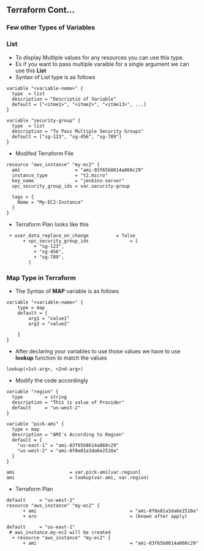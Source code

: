 ## Terraform Cont...

### Few other Types of Variables
### List
- To display Multiple values for any resources you can use this type.
- Ex if you want to pass multiple varaible for a single argument we can use this **List**
- Syntax of List type is as follows
```
variable "<variable-name>" {
  type  = list
  description = "Descriptio of Variable"
  default = ["<itme1>", "<itme2>", "<itme13>", ...]
}

variable "security-group" {
  type  = list
  description = "To Pass Multiple Security Groups"
  default = ["sg-123", "sg-456", "sg-789"]
}
```
- Modifed Terraform File
```
resource "aws_instance" "my-ec2" {
  ami                    = "ami-03f65b8614a860c29"
  instance_type          = "t2.micro"
  key_name               = "jenkins-server"
  vpc_security_group_ids = var.security-group

  tags = {
    Name = "My-EC2-Instance"
  }
}
```
- Terraform Plan looks like this
```
 + user_data_replace_on_change          = false
      + vpc_security_group_ids               = [
          + "sg-123",
          + "sg-456",
          + "sg-789",
        ]
```

### Map Type in Terraform
- The Syntax of **MAP** variable is as follows
```
variable "<variable-name>" {
    type = map
    default = {
        arg1 = "value1"
        arg2 = "value2"
        
    }
}
```
- After declaring your variables to use those values we have to use **lookup** function to match the values
```
lookup(<1st-arg>, <2nd-arg>)
```
- Modify the code accordingly
```
variable "region" {
  type        = string
  description = "This is value of Provider"
  default     = "us-west-2"
}

variable "pick-ami" {
  type = map
  description = "AMI's According to Region"
  default = {
    "us-east-1" = "ami-03f65b8614a860c29"
    "us-west-2" = "ami-0f8e81a3da6e2510a"
  }  
}

ami                    = var.pick-ami[var.region]
ami                    = lookup(var.ami, var.region)
```
- Terraform Plan
```
default     = "us-west-2"
resource "aws_instance" "my-ec2" {
      + ami                                  = "ami-0f8e81a3da6e2510a"
      + arn                                  = (known after apply)

default     = "us-east-1"
 # aws_instance.my-ec2 will be created
  + resource "aws_instance" "my-ec2" {
      + ami                                  = "ami-03f65b8614a860c29"
```